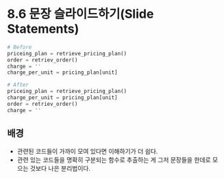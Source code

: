 # 8.6 문장 슬라이드하기(Slide Statements)

```python
# Before
priceing_plan = retrieve_pricing_plan()
order = retriev_order()
charge = ''
charge_per_unit = pricing_plan[unit]
```



```python
# After
priceing_plan = retrieve_pricing_plan()
charge_per_unit = pricing_plan[unit]
order = retriev_order()
charge = ''

```



## 배경

* 관련된 코드들이 가까이 모여 있다면 이해하기가 더 쉽다.
* 관련 있는 코드들을 명확히 구분되는 함수로 추출하는 게 그저 문장들을 한데로 모으는 것보다 나은 분리법이다.